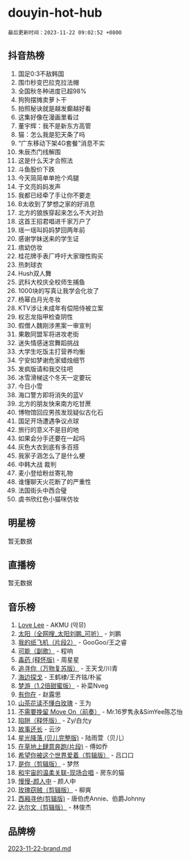 # douyin-hot-hub

`最后更新时间：2023-11-22 09:02:52 +0800`

## 抖音热榜

1. 国足0:3不敌韩国
1. 围巾秒变巴拉克拉法帽
1. 全国秋冬种进度已超98%
1. 狗狗摆摊卖萝卜干
1. 拍照秘诀就是越发癫越好看
1. 这集好像在漫画里看过
1. 董宇辉：我不是新东方高管
1. 猫：怎么我是犯天条了吗
1. “广东移动下架4G套餐”消息不实
1. 朱辰杰门线解围
1. 这是什么天才合照法
1. 斗鱼股价下跌
1. 今天简简单单抢个鸡腿
1. 于文亮妈妈发声
1. 我都已经牵了手让你不要走
1. B太收到了梦想之家的好消息
1. 北方的狼族穿起来怎么不大对劲
1. 这首王招君唱进千家万户了
1. 瑶一瑶叫妈妈梦回两年前
1. 感谢学妹送来的学生证
1. 痞幼仿妆
1. 桂花牌手表厂呼吁大家理性购买
1. 热刺球衣
1. Hush双人舞
1. 武科大校庆全校师生捕鱼
1. 1000块的写真让我学会化妆了
1. 杨幂白月光冬妆
1. KTV涉让未成年有偿陪侍被立案
1. 权志龙指甲检查阴性
1. 假僧人魏刚涉黑案一审宣判
1. 果敢同盟军将进攻老街
1. 迷失情感迷宫舞蹈挑战
1. 大学生吃饭主打营养均衡
1. 宁安如梦谢危家蜡烛细节
1. 发疯版请和我交往吧
1. 冰雪滑梯这个冬天一定要玩
1. 今日小雪
1. 海口警方即将消失的蓝V
1. 北方的朋友快来南方吃甘蔗
1. 博物馆回应男孩发现疑似古化石
1. 国足开场遭遇争议点球
1. 旅行的意义不是目的地
1. 如果会分手还要在一起吗
1. 灰色大衣到底有多百搭
1. 我家子涵怎么了是什么梗
1. 中韩大战 裁判
1. 麦小登给粉丝寄礼物
1. 谁懂聊天火花断了的严重性
1. 法国街头中西合璧
1. 虞书欣红色小猫咪仿妆

## 明星榜

暂无数据

## 直播榜

暂无数据

## 音乐榜

1. [Love Lee](https://sf6-cdn-tos.douyinstatic.com/obj/tos-cn-ve-2774/o05GbkJGbCBTdDnMtB0fwOYgkeZp23vrWQDQBS) - AKMU (악뮤)
1. [太阳（全网搜_太阳刘鹏_可听）](https://sf6-cdn-tos.douyinstatic.com/obj/tos-cn-ve-2774/ogWbyIQnlBFImVbeDocRdCIYtBHlbJXgfZMvgz) - 刘鹏
1. [我的纸飞机（片段2）](https://sf6-cdn-tos.douyinstatic.com/obj/tos-cn-ve-2774/oM2ZrKcg2CD5AeRB2gkeXOFB1IxAGJdZPazYHf) - GooGoo/王之睿
1. [可能（副歌）](https://sf6-cdn-tos.douyinstatic.com/obj/tos-cn-ve-2774/cde1731888894259b333569393c2fb51) - 程响
1. [毒药 (释怀版)](https://sf3-cdn-tos.douyinstatic.com/obj/tos-cn-ve-2774/oYILMEAzspdZBIzy4frJNB8ZHPHWAhiwowd4Ad) - 周星星
1. [追寻你（万物复苏版）](https://sf3-cdn-tos.douyinstatic.com/obj/tos-cn-ve-2774/oYeAZJsbjIDit9APmBg8u6uDUQnHmoCf3gbo74) - 王天戈/川青
1. [海边探戈](https://sf6-cdn-tos.douyinstatic.com/obj/tos-cn-ve-2774/os9gE0VQCGqt6VQkZDyBBYvfSDY0QFe3vVmubn) - 王鹤棣/王齐铭/朴鲨
1. [梦游（1.2倍甜蜜版）](https://sf3-cdn-tos.douyinstatic.com/obj/tos-cn-ve-2774/o4gyAUm8hwufoEABmwVIiQtHsFuGzAEEWtNMzo) - 补菜Nveg
1. [有你在](https://sf6-cdn-tos.douyinstatic.com/obj/tos-cn-ve-2774/o8zImmNsI8B0yfAW5FKAB1oBhkMAlIrwsZEi1V) - 赵露思
1. [山茶花读不懂白玫瑰](https://sf6-cdn-tos.douyinstatic.com/obj/tos-cn-ve-2774/osfn8B7DktrRHEPJgPCfDbw7QDQEkwC16BxZg9) - 王为
1. [不需要挽留 Move On（前奏）](https://sf6-cdn-tos.douyinstatic.com/obj/tos-cn-ve-2774/ooCBhgCCkF4nExzQL9WZSUbitfA8IsDkgQIYhe) - Mr.16罗隽永&SimYee陈芯怡
1. [陷阱（释怀版）](https://sf6-cdn-tos.douyinstatic.com/obj/tos-cn-ve-2774/oE8C21LeZrzKLDFfQYgMzx4GAIHageG5IzayY7) - Zy/白允y
1. [故事还长](https://sf6-cdn-tos.douyinstatic.com/obj/tos-cn-ve-2774/30a26758c8594f0ab81ac675c33ee2c5) - 云汐
1. [星光降落 (贝儿完整版)](https://sf3-cdn-tos.douyinstatic.com/obj/tos-cn-ve-2774/okwB9hAwyAtsFFkFBzAX1hOOfQuIoMNs0W2Mwr) - 陆雨萱（贝儿）
1. [在草地上肆意奔跑(片段)](https://sf6-cdn-tos.douyinstatic.com/obj/tos-cn-ve-2774/8831d494742f45dabdfa8adb8b817259) - 傅如乔
1. [希望你被这个世界爱着（剪辑版）](https://sf6-cdn-tos.douyinstatic.com/obj/tos-cn-ve-2774/oo4H3BfEygN7l7bQaMBOZHCQ1eI4FqtED5skQ2) - 吕口口
1. [是你（剪辑版）](https://sf6-cdn-tos.douyinstatic.com/obj/tos-cn-ve-2774/46019dae783c4c969944217fe1cfafc4) - 梦然
1. [和宇宙的温柔关联-现场合唱](https://sf6-cdn-tos.douyinstatic.com/obj/tos-cn-ve-2774/o0hONGDYQBgk0e5bqDeQOonVmncA6tC2nBwZLT) - 房东的猫
1. [慢慢-颜人中](https://sf6-cdn-tos.douyinstatic.com/obj/tos-cn-ve-2774/ocjHNfBXdBxQNC8ZGAeoLMFTUgtBg8bkExunDC) - 颜人中
1. [玫瑰窃贼（剪辑版）](https://sf3-cdn-tos.douyinstatic.com/obj/tos-cn-ve-2774/oMqAsB3ixIhSWqAJOAwf3a0hU2zKJLBolQtFlI) - 柳爽
1. [西厢寻他(剪辑版)](https://sf3-cdn-tos.douyinstatic.com/obj/tos-cn-ve-2774/oUsAVfAQKlRNxEv5qxvIB8o5qmIWUcXbzJKJhw) - 唐伯虎Annie、伯爵Johnny
1. [达尔文（剪辑版）](https://sf6-cdn-tos.douyinstatic.com/obj/tos-cn-ve-2774/oQuPQQmEgnCeZsgKQ78VBZjNVtegzBGpoSbQPD) - 林俊杰

## 品牌榜

[2023-11-22-brand.md](2023-11-22-brand.md)
